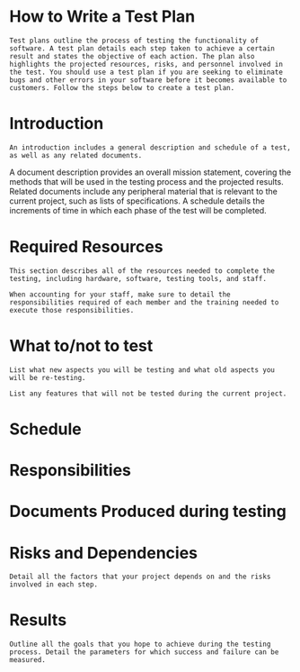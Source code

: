 # How to Write a Test Plan

	Test plans outline the process of testing the functionality of software. A test plan details each step taken to achieve a certain result and states the objective of each action. The plan also highlights the projected resources, risks, and personnel involved in the test. You should use a test plan if you are seeking to eliminate bugs and other errors in your software before it becomes available to customers. Follow the steps below to create a test plan.
	
#	Introduction

	An introduction includes a general description and schedule of a test, as well as any related documents. 

A document description provides an overall mission statement, covering the methods that will be used in the testing process and the projected results. Related documents include any peripheral material that is relevant to the current project, such as lists of specifications. A schedule details the increments of time in which each phase of the test will be completed.

#	Required Resources

	This section describes all of the resources needed to complete the testing, including hardware, software, testing tools, and staff.
			
	When accounting for your staff, make sure to detail the responsibilities required of each member and the training needed to execute those responsibilities.	
#	What to/not to test

	List what new aspects you will be testing and what old aspects you will be re-testing.

	List any features that will not be tested during the current project.
	
#	Schedule

# Responsibilities	
	
# Documents Produced during testing

#	Risks and Dependencies

	Detail all the factors that your project depends on and the risks involved in each step.

#	Results

	Outline all the goals that you hope to achieve during the testing process. Detail the parameters for which success and failure can be measured.
